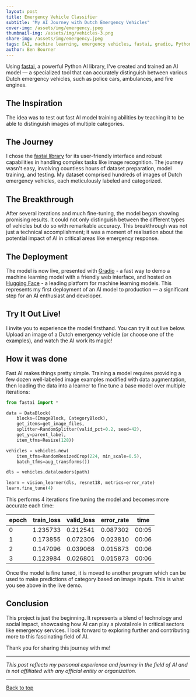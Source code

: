 ```yaml
---
layout: post
title: Emergency Vehicle Classifier
subtitle: "My AI Journey with Dutch Emergency Vehicles"
cover-img: /assets/img/emergency.jpeg
thumbnail-img: /assets/img/vehicles-3.png
share-img: /assets/img/emergency.jpeg
tags: [AI, machine learning, emergency vehicles, fastai, gradio, Python, Hugging Face, image recognition, Dutch emergency services]
author: Ben Bourner
---
```


Using [fastai](https://github.com/fastai/fastai), a powerful Python AI library, I've created and trained an AI model — a specialized tool that can accurately distinguish between various Dutch emergency vehicles, such as police cars, ambulances, and fire engines.

## The Inspiration

The idea was to test out fast AI model training abilities by teaching it to be able to distinguish images of multiple categories.

## The Journey

I chose the [fastai library](https://github.com/fastai/fastai) for its user-friendly interface and robust capabilities in handling complex tasks like image recognition. The journey wasn't easy, involving countless hours of dataset preparation, model training, and testing. My dataset comprised hundreds of images of Dutch emergency vehicles, each meticulously labeled and categorized.

## The Breakthrough

After several iterations and much fine-tuning, the model began showing promising results. It could not only distinguish between the different types of vehicles but do so with remarkable accuracy. This breakthrough was not just a technical accomplishment; it was a moment of realisation about the potential impact of AI in critical areas like emergency response.

## The Deployment

The model is now live, presented with [Gradio](https://www.gradio.app/) - a fast way to demo a machine learning model with a friendly web interface, and hosted on [Hugging Face](https://huggingface.co/) - a leading platform for machine learning models. This represents my first deployment of an AI model to production — a significant step for an AI enthusiast and developer.

## Try It Out Live!

I invite you to experience the model firsthand. You can try it out live below. Upload an image of a Dutch emergency vehicle (or choose one of the examples), and watch the AI work its magic!

<script type="module" src="https://gradio.s3-us-west-2.amazonaws.com/4.13.0/gradio.js"></script>
<gradio-app src="https://benboai-vehicle-checker.hf.space" theme_mode="light"></gradio-app>

## How it was done

Fast AI makes things pretty simple. Training a model requires providing a few dozen well-labelled image examples modified with data augmentation,  then loading the data into a learner to fine tune a base model over multiple iterations:

```python
from fastai import *

data = DataBlock(
    blocks=(ImageBlock, CategoryBlock), 
    get_items=get_image_files, 
    splitter=RandomSplitter(valid_pct=0.2, seed=42),
    get_y=parent_label,
    item_tfms=Resize(128))

vehicles = vehicles.new(
    item_tfms=RandomResizedCrop(224, min_scale=0.5),
    batch_tfms=aug_transforms())

dls = vehicles.dataloaders(path)

learn = vision_learner(dls, resnet18, metrics=error_rate)
learn.fine_tune(4)
```

This performs 4 iterations fine tuning the model and becomes more accurate each time:

|epoch |	train_loss	| valid_loss | error_rate |time| 
|-----|----|---|---|--|
| 0|	1.235733	|0.212541|	0.087302|	00:05|
1|	0.173855|	0.072306|	0.023810|	00:06
2|	0.147096|	0.039068|	0.015873|	00:06
3|	0.123984|	0.026801|	0.015873|	00:06

Once the model is fine tuned, it is moved to another program which can be used to make predictions of category based on image inputs. This is what you see above in the live demo.


## Conclusion

This project is just the beginning. It represents a blend of technology and social impact, showcasing how AI can play a pivotal role in critical sectors like emergency services. I look forward to exploring further and contributing more to this fascinating field of AI.

Thank you for sharing this journey with me!

---

*This post reflects my personal experience and journey in the field of AI and is not affiliated with any official entity or organization.*

---

[Back to top](#top)
